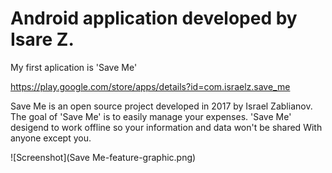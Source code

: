 # Android application developed by Isare Z.

My first aplication is 'Save Me' 

https://play.google.com/store/apps/details?id=com.israelz.save_me

Save Me is an open source project developed in 2017 by Israel Zablianov.
The goal of 'Save Me' is to easily manage your expenses.
'Save Me' desigend to work offline so your information and data won't be shared
With anyone except you.

![Screenshot](Save Me-feature-graphic.png)
